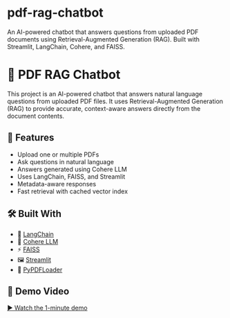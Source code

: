 # pdf-rag-chatbot
An AI-powered chatbot that answers questions from uploaded PDF documents using Retrieval-Augmented Generation (RAG). Built with Streamlit, LangChain, Cohere, and FAISS.
# 📄 PDF RAG Chatbot

This project is an AI-powered chatbot that answers natural language questions from uploaded PDF files. It uses Retrieval-Augmented Generation (RAG) to provide accurate, context-aware answers directly from the document contents.

## 🚀 Features

- Upload one or multiple PDFs
- Ask questions in natural language
- Answers generated using Cohere LLM
- Uses LangChain, FAISS, and Streamlit
- Metadata-aware responses
- Fast retrieval with cached vector index

## 🛠️ Built With

- 🧠 [LangChain](https://www.langchain.com/)
- 💬 [Cohere LLM](https://cohere.com/)
- ⚡ [FAISS](https://github.com/facebookresearch/faiss)
- 🖼️ [Streamlit](https://streamlit.io/)
- 📄 [PyPDFLoader](https://docs.langchain.com/docs/modules/data_connection/document_loaders/pdf)

## 🎥 Demo Video

[▶️ Watch the 1-minute demo](https://www.loom.com/share/5a2b36f808d94554b3478ca622de7832?sid=66bea12f-cdc4-4864-be6d-e9b2952a5c90) 
